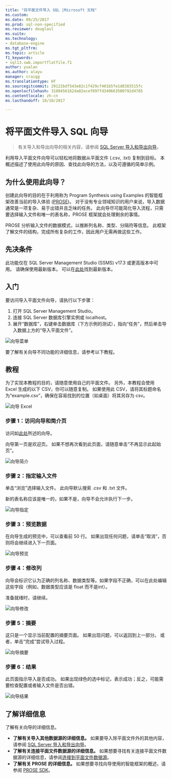 ```yaml
---
title: "将平面文件导入 SQL |Microsoft 文档"
ms.custom: 
ms.date: 09/25/2017
ms.prod: sql-non-specified
ms.reviewer: douglasl
ms.suite: 
ms.technology:
- database-engine
ms.tgt_pltfrm: 
ms.topic: article
f1_keywords:
- sql13.swb.importflatfile.f1
author: yualan
ms.author: alayu
manager: craigg
ms.translationtype: HT
ms.sourcegitcommit: 29122bdf543e82c1f429cf401b5fe1d8383515fc
ms.openlocfilehash: 3180456162da02ecef897fd340663500792d4785
ms.contentlocale: zh-cn
ms.lasthandoff: 10/10/2017

---
```

# <a name="import-flat-file-to-sql-wizard"></a>将平面文件导入 SQL 向导
> 有关导入和导出向导的相关内容，请参阅 [SQL Server 导入和导出向导](https://docs.microsoft.com/en-us/sql/integration-services/import-export-data/import-and-export-data-with-the-sql-server-import-and-export-wizard)。

利用导入平面文件向导可以轻松地将数据从平面文件 (.csv, .txt) 复制到目标。 本概述描述了使用此向导的原因、查找此向导的方法，以及可遵循的简单示例。

## <a name="why-would-i-use-this-wizard"></a>为什么使用此向导？
创建此向导的目的在于利用称为 Program Synthesis using Examples 的智能框架改善当前的导入体验 ([PROSE](https://microsoft.github.io/prose/))。 对于没有专业领域知识的用户来说，导入数据通常是一项复杂、易于出错并且乏味的任务。 此向导尽可能简化导入流程，只需要选择输入文件和唯一的表名称，PROSE 框架就会处理剩余的事情。

PROSE 分析输入文件的数据模式，以推断列名称、类型、分隔符等信息。 此框架了解文件的结构，完成所有复杂的工作，因此用户无需再做这些工作。

## <a name="prerequisites"></a>先决条件
此功能仅在 SQL Server Management Studio (SSMS) v17.3 或更高版本中可用。 请确保使用最新版本。 可以在[此处](https://docs.microsoft.com/en-us/sql/ssms/download-sql-server-management-studio-ssms)找到最新版本。
 
## <a id="started"></a>入门
要访问导入平面文件向导，请执行以下步骤：

1. 打开 SQL Server Management Studio。
2. 连接 SQL Server 数据库引擎实例或 localhost。
3. 展开“数据库”，右键单击数据库（下方示例的测试），指向“任务”，然后单击导入数据上方的“导入平面文件”。

![向导菜单](media/import-flat-file-wizard/importffmenu.png)

要了解有关向导不同功能的详细信息，请参考以下教程。

## <a name="tutorial"></a>教程
为了实现本教程的目的，请随意使用自己的平面文件。 另外，本教程会使用 Excel 生成的以下 CSV，你可以随意复制。 如果使用此 CSV，请将其标题命名为“example.csv”，确保在容易找到的位置（如桌面）将其另存为 csv。

![向导 Excel](media/import-flat-file-wizard/importffexample.png)

### <a name="step-1-access-wizard-and-intro-page"></a>步骤 1：访问向导和简介页
访问如[此处](#started)所述的向导。

向导第一页是欢迎页。 如果不想再次看到此页面，请随意单击“不再显示此起始页”。

![向导简介](media/import-flat-file-wizard/importffintro.png)

### <a name="step-2-specify-input-file"></a>步骤 2：指定输入文件
单击“浏览”选择输入文件。 此向导默认搜索 .csv 和 .txt 文件。 

新的表名称应该是唯一的，如果不是，向导不会允许执行下一步。

![向导指定](media/import-flat-file-wizard/importffspecify.png)

### <a name="step-3-preview-data"></a>步骤 3：预览数据
在向导生成的预览中，可以查看前 50 行。 如果出现任何问题，请单击“取消”，否则将会继续进入下一页面。

![向导预览](media/import-flat-file-wizard/importffpreview.png)

### <a name="step-4-modify-columns"></a>步骤 4：修改列
向导会标识它认为正确的列名称、数据类型等。如果字段不正确，可以在此处编辑这些字段（例如，数据类型应该是 float 而不是int）。

准备就绪时，请继续。

![向导修改](media/import-flat-file-wizard/importffmodify.png)

### <a name="step-5-summary"></a>步骤 5：摘要
这只是一个显示当前配置的摘要页面。 如果出现问题，可以返回到上一部分。 或者，单击“完成”尝试导入过程。

![向导摘要](media/import-flat-file-wizard/importffsummary.png)

### <a name="step-6-results"></a>步骤 6：结果
此页面指示导入是否成功。 如果出现绿色的选中标记，表示成功；反之，可能需要检查配置或者输入文件是否出错。

![向导结果](media/import-flat-file-wizard/importffresults.png)

## <a name="learn-more"></a>了解详细信息

了解有关向导的详细信息。

- **了解有关导入其他数据源的详细信息。** 如果要导入除平面文件外的其他内容，请参阅 [SQL Server 导入和导出向导](https://docs.microsoft.com/en-us/sql/integration-services/import-export-data/import-and-export-data-with-the-sql-server-import-and-export-wizard)。
- **了解有关连接平面文件数据源的详细信息。** 如果想要寻找有关连接平面文件数据源的详细信息，请参阅[连接到平面文件数据源](https://docs.microsoft.com/en-us/sql/integration-services/import-export-data/connect-to-a-flat-file-data-source-sql-server-import-and-export-wizard)。
- **了解有关 PROSE 的详细信息。** 如果想要寻找向导使用的智能框架的概述，请参阅 [PROSE SDK](https://microsoft.github.io/prose/)。


